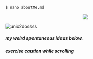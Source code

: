 ```sh
$ nano aboutMe.md
```

<p align="center">
  <img src="https://github.com/unix2dossss/unix2dossss/assets/60042992/c09eb9b1-c4dd-406a-a95d-f0e929626fb2"/>
</p>

<p align="left"> <img src="https://komarev.com/ghpvc/?username=unix2dossss&label=Profile%20views&color=0e75b6&style=flat" alt="unix2dossss" /> </p>


<!-- <p><img align="left" src="https://github-readme-stats.vercel.app/api/top-langs?username=unix2dossss&show_icons=true&locale=en&layout=compact" alt="unix2dossss" /></p>

<p>&nbsp;<img align="center" src="https://github-readme-stats.vercel.app/api?username=unix2dossss&show_icons=true&locale=en" alt="unix2dossss" /></p>

<p><img align="center" src="https://github-readme-streak-stats.herokuapp.com/?user=unix2dossss&" alt="unix2dossss" /></p> -->

##### my weird spontaneous ideas below.
###### **exercise caution while scrolling**


